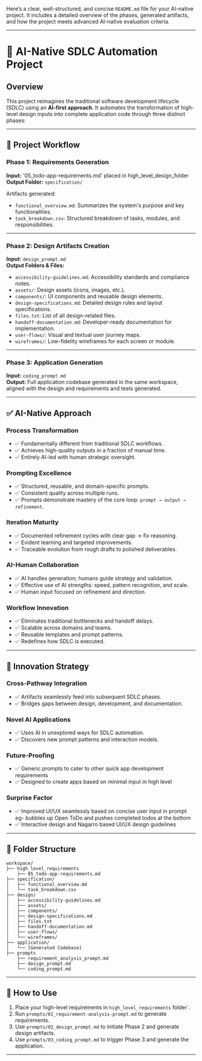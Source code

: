 Here’s a clear, well-structured, and concise `README.md` file for your AI-native project. It includes a detailed overview of the phases, generated artifacts, and how the project meets advanced AI-native evaluation criteria.

---

# 🧠 AI-Native SDLC Automation Project

## Overview

This project reimagines the traditional software development lifecycle (SDLC) using an **AI-first approach**. It automates the transformation of high-level design inputs into complete application code through three distinct phases:

---

## 🚀 Project Workflow

### **Phase 1: Requirements Generation**
**Input:** '05_todo-app-requirements.md' placed in high_level_design_folder  
**Output Folder:** `specification/`

Artifacts generated:
- `functional_overview.md`: Summarizes the system's purpose and key functionalities.
- `task_breakdown.csv`: Structured breakdown of tasks, modules, and responsibilities.

---

### **Phase 2: Design Artifacts Creation**
**Input:** `design_prompt.md`  
**Output Folders & Files:**
- `accessibility-guidelines.md`: Accessibility standards and compliance notes.
- `assets/`: Design assets (icons, images, etc.).
- `components/`: UI components and reusable design elements.
- `design-specifications.md`: Detailed design rules and layout specifications.
- `files.txt`: List of all design-related files.
- `handoff-documentation.md`: Developer-ready documentation for implementation.
- `user-flows/`: Visual and textual user journey maps.
- `wireframes/`: Low-fidelity wireframes for each screen or module.

---

### **Phase 3: Application Generation**
**Input:** `coding_prompt.md`  
**Output:** Full application codebase generated in the same workspace, aligned with the design and requirements and tests generated.

---

## ✅ AI-Native Approach

### **Process Transformation**
- ✅ Fundamentally different from traditional SDLC workflows.
- ✅ Achieves high-quality outputs in a fraction of manual time.
- ✅ Entirely AI-led with human strategic oversight.

### **Prompting Excellence**
- ✅ Structured, reusable, and domain-specific prompts.
- ✅ Consistent quality across multiple runs.
- ✅ Prompts demonstrate mastery of the core loop: `prompt → output → refinement`.

### **Iteration Maturity**
- ✅ Documented refinement cycles with clear gap → fix reasoning.
- ✅ Evident learning and targeted improvements.
- ✅ Traceable evolution from rough drafts to polished deliverables.

### **AI-Human Collaboration**
- ✅ AI handles generation; humans guide strategy and validation.
- ✅ Effective use of AI strengths: speed, pattern recognition, and scale.
- ✅ Human input focused on refinement and direction.

### **Workflow Innovation**
- ✅ Eliminates traditional bottlenecks and handoff delays.
- ✅ Scalable across domains and teams.
- ✅ Reusable templates and prompt patterns.
- ✅ Redefines how SDLC is executed.

---

## 🌟 Innovation Strategy

### **Cross-Pathway Integration**
- ✅ Artifacts seamlessly feed into subsequent SDLC phases.
- ✅ Bridges gaps between design, development, and documentation.

### **Novel AI Applications**
- ✅ Uses AI in unexplored ways for SDLC automation.
- ✅ Discovers new prompt patterns and interaction models.

### **Future-Proofing**
- ✅ Generic prompts to cater to other quick app development requirements
- ✅ Designed to create apps based on minimal input in high level 

### **Surprise Factor**
- ✅ Improved UI/UX seamlessly based on concise user input in prompt eg- bubbles up Open ToDo and pushes completed todos at the bottom
- ✅ Interactive design and Nagarro based UI/UX design guidelines

---

## 📁 Folder Structure

```
workspace/
├── high_level_requirements
    ├── 05_todo-app-requirements.md
├── specification/
│   ├── functional_overview.md
│   └── task_breakdown.csv
├── design/
│   ├── accessibility-guidelines.md
│   ├── assets/
│   ├── components/
│   ├── design-specifications.md
│   ├── files.txt
│   ├── handoff-documentation.md
│   ├── user-flows/
│   └── wireframes/
├── application/
│   └── [Generated Codebase]
├── prompts
    ├── requirement_analysis_prompt.md
    ├── design_prompt.md
    └── coding_prompt.md
```

---

## 📌 How to Use

1. Place your high-level requirements in `high_level_requirements` folder`.
2. Run  `prompts/01_requirement-analysis-prompt.md` to generate requirements.
3. Use `prompts/02_design_prompt.md` to initiate Phase 2 and generate design artifacts.
4. Use `prompts/03_coding_prompt.md` to trigger Phase 3 and generate the application.

---